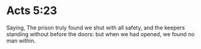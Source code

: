 # Acts 5:23

Saying, The prison truly found we shut with all safety, and the keepers standing without before the doors: but when we had opened, we found no man within.